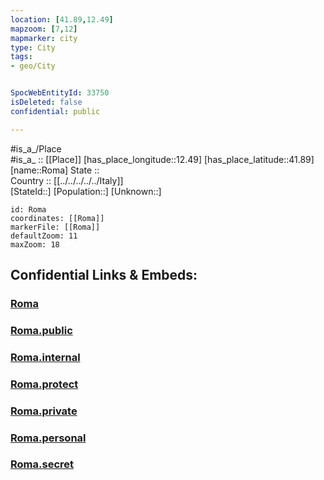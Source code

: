 ```yaml
---
location: [41.89,12.49] 
mapzoom: [7,12] 
mapmarker: city 
type: City
tags:
- geo/City


SpocWebEntityId: 33750
isDeleted: false
confidential: public

---
```

#is_a_/Place  
#is_a_ :: [[Place]] 
[has_place_longitude::12.49] 
[has_place_latitude::41.89] 
[name::Roma] 
State ::  
Country :: [[../../../../../Italy]]  
[StateId::] 
[Population::] 
[Unknown::] 


```leaflet
id: Roma
coordinates: [[Roma]] 
markerFile: [[Roma]] 
defaultZoom: 11 
maxZoom: 18
```


## Confidential Links & Embeds: 

### [Roma](/_Standards/Earth/Continent/Europe/Europe~South/Italy/regions~Italy/Lazio/Roma.Province/City/Roma.md) 

### [Roma.public](/_public/Earth/Continent/Europe/Europe~South/Italy/regions~Italy/Lazio/Roma.Province/City/Roma.public.md) 

### [Roma.internal](/_internal/Earth/Continent/Europe/Europe~South/Italy/regions~Italy/Lazio/Roma.Province/City/Roma.internal.md) 

### [Roma.protect](/_protect/Earth/Continent/Europe/Europe~South/Italy/regions~Italy/Lazio/Roma.Province/City/Roma.protect.md) 

### [Roma.private](/_private/Earth/Continent/Europe/Europe~South/Italy/regions~Italy/Lazio/Roma.Province/City/Roma.private.md) 

### [Roma.personal](/_personal/Earth/Continent/Europe/Europe~South/Italy/regions~Italy/Lazio/Roma.Province/City/Roma.personal.md) 

### [Roma.secret](/_secret/Earth/Continent/Europe/Europe~South/Italy/regions~Italy/Lazio/Roma.Province/City/Roma.secret.md)


